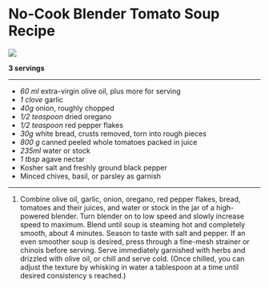 # No-Cook Blender Tomato Soup Recipe

<img src="https://www.seriouseats.com/recipes/images/2015/12/20151209-blender-tomato-soup-recipe-2-1500x1125.jpg" />

**3 servings**

---

- *60 ml* extra-virgin olive oil, plus more for serving
- *1 clove* garlic
- *40g*  onion, roughly chopped
- *1/2 teaspoon* dried oregano
- *1/2 teaspoon* red pepper flakes
- *30g* white bread, crusts removed, torn into rough pieces
- *800 g* canned peeled whole tomatoes packed in juice
- *235ml* water or stock
- *1 tbsp* agave nectar
- Kosher salt and freshly ground black pepper
- Minced chives, basil, or parsley as garnish

---

1. Combine olive oil, garlic, onion, oregano, red pepper flakes, bread, tomatoes and their juices, and water or stock in the jar of a high-powered blender. Turn blender on to low speed and slowly increase speed to maximum. Blend until soup is steaming hot and completely smooth, about 4 minutes. Season to taste with salt and pepper. If an even smoother soup is desired, press through a fine-mesh strainer or chinois before serving. Serve immediately garnished with herbs and drizzled with olive oil, or chill and serve cold. (Once chilled, you can adjust the texture by whisking in water a tablespoon at a time until desired consistency s reached.)